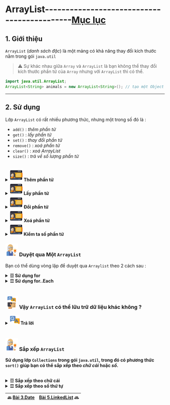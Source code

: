 # ArrayList--------------------------------------------[Mục lục](https://github.com/Zenfection/Java)

## 1. Giới thiệu

`ArrayList` (*danh sách đặc*) là một mảng có khả năng thay đổi kích thước nằm trong gói `java.util`

> ⚠️ Sự khác nhau giữa `Array` và `ArrayList` là bạn không thể thay đổi kích thước phần tử của `Array` nhưng với `ArrayList` thì có thể.

```java
import java.util.ArrayList;
ArrayList<String> animals = new ArrayList<String>(); // tạo một Object Arraylist
```

---

## 2. Sử dụng

Lớp `ArrayList` có rất nhiều phương thức, nhưng một trong số đó là : 

- `add()` : *thêm phần tử*
- `get()` : *lấy phần tử*
- `set()` : *thay đổi phần tử*
- `remove()` : *xoá phần tử*
- `clear()` : *xoá ArrayList*
- `size()` : *trả về số lượng phần từ*

<br>

<details>
<summary><b><img src="https://raw.githubusercontent.com/Zenfection/Image/master/2021/02/08-16-35-29-Online%20Course.png"> Thêm phần tử</b></summary>

<br>

Sử dụng phương thức `add()` để thêm phần tử như sau : 

```java
import java.util.ArrayList;

import jdk.internal.jshell.tool.resources.l10n;

public class Demo{
    public static void main(String[] args) {
        ArrayList<String> animals = new ArrayList<String>();
        animals.add("mèo");
        animals.add("chó");
        animals.add("heo");
        animals.add("rắn");
        System.out.println(animals);
    }
}
// Output : [mèo,chó,heo,rắn]
```

<details>
<summary><b><img src="https://raw.githubusercontent.com/Zenfection/Image/master/2020/12/09-09-40-03-1200px-Visual_Studio_Code_1.35_icon.svg.png" width="40px">Debug trong Vscode : </b></summary>

<br>

![Ảnh chụp Màn hình 2021-02-08 lúc 16.45.47.png](https://raw.githubusercontent.com/Zenfection/Image/master/2021/02/08-16-45-55-A%CC%89nh%20chu%CC%A3p%20Ma%CC%80n%20hi%CC%80nh%202021-02-08%20lu%CC%81c%2016.45.47.png)

> ⚠️ Như bạn thấy thì vị trí đầu của `ArrayList` là **0**

</details>

</details>

<details>
<summary><b><img src="https://raw.githubusercontent.com/Zenfection/Image/master/2021/02/08-16-35-29-Online%20Course.png"> Lấy phần tử</b></summary>

<br>

Sử dụng phương thức `get()` để thêm phần tử như sau :

```java
System.out.println(animals.get(0)); // mèo
System.out.println(animals.get(3)); // rắn
```

</details>

<details>
<summary><b><img src="https://raw.githubusercontent.com/Zenfection/Image/master/2021/02/08-16-35-29-Online%20Course.png"> Đổi phần tử</b></summary>

<br>

Bạn có thể chỉnh sửa phần tử bằng cách sử dụng phương thức `set()` như sau : 

> `set(<vị trí>,<chuỗi>)`

```java
animals.set(0,"voi"); // đổi phần tử vị tri 0 thành voi
System.out.println(animal);
//Output : [voi,chó,heo,rắn]
```

</details>

<details>
<summary><b><img src="https://raw.githubusercontent.com/Zenfection/Image/master/2021/02/08-16-35-29-Online%20Course.png"> Xoá phần tử</b></summary>

<br>

Sử dụng phương thức `remove()` để xoá phần tử như sau : 

> `remove(<vị trí>)`

```java
animals.remove(1);
System.out.println(animal);
// Output : [mèo,heo,rắn]
```

> Nếu bạn muốn xoá hết tất cả hãy dùng `clear()` : 
> 
> ```java
> animals.clear();
> System.out.println(animal);
> // Output : []
> ```

</details>

<details>
<summary><b><img src="https://raw.githubusercontent.com/Zenfection/Image/master/2021/02/08-16-35-29-Online%20Course.png"> Kiểm ta số phần tử</b></summary>

<br>

Sử dụng phương thức `size()` để kiểm tra số phần tử hiện có trong mảng 

```java
System.out.println(animals.size());
//Output : 4
```

</details>

### ![Professor Male.png](https://raw.githubusercontent.com/Zenfection/Image/master/2021/02/08-17-36-14-Professor%20Male.png) Duyệt qua Một `ArrayList`

Bạn có thể dùng vòng lặp để duyệt qua `Arraylist` theo 2 cách sau : 

<details>
<summary><b>☲ Sử dụng for</b></summary>

<br>

```java
for(int i = 0; i < animals.size(); i++){
    System.out.println(animals.get(i));
}
/* mèo
   chó
   heo
   rắn */
```

</details>

<details>
<summary><b>☲ Sử dụng for..Each</b></summary>

<br>

```java
for(String index : animals){
    System.out.println(index);
}
/* mèo
   chó
   heo
   rắn */
```

> 💡 Vậy thì sử dụng `for..Each` sẽ đơn giản hơn rất nhiều đúng không nào

</details>

<br>

### ![Language Learningpng](https://raw.githubusercontent.com/Zenfection/Image/master/2021/02/02-14-14-12-Language%20Learning.png) Vậy `ArrayList` có thể lữu trữ dữ liệu khác không ?

<details>
<summary><b><img src="https://raw.githubusercontent.com/Zenfection/Image/master/2021/02/01-13-25-05-Questions%20And%20Answers.png"> Trả lời</summary>

<br>

Bản chất của `ArrayList` là một `Object` vậy nên nó ó thể lữu trữ nhiều kiểu dữ liệu khác.

```java
ArrayList<Integer> myNumbers = new ArrayList<Integer>(); //kiểu số nguyên
ArrayList<Double> myNumbers = new ArrayList<Double>(); // kiểu số thực
ArrayList<String> myNumbers = new ArrayList<String>(); // kiểu chuỗi
ArrayList<Character> myNumbers = new ArrayList<Character>(); // kiểu ký tự
```

</details>

<br>

### ![Professor Male.png](https://raw.githubusercontent.com/Zenfection/Image/master/2021/02/08-17-36-14-Professor%20Male.png) Sắp xếp `ArrayList`

Sử dụng lớp `Collections` trong gói `java.util`, trong đó có phương thức `sort()` giúp bạn có thể sắp xếp theo *chữ cái* hoặc *số*.

<br>

<details>
<summary><b>☲ Sắp xếp theo chữ cái</b></summary>

<br>

```java
import java.util.ArrayList;
import java.util.Collections;

public class Demo{
    public static void main(String[] args) {
        ArrayList<String> animals = new ArrayList<String>();
        animals.add("mèo");
        animals.add("chó");
        animals.add("heo");
        animals.add("rắn");
        Collections.sort(animals); 
        for (String index : animals) {
            System.out.println(index);
        }
    }
}
//Output : chó heo mèo rắn
```

</details>

<details>
<summary><b>☲ Sắp xếp theo số thứ tự</b></summary>

<br>

```java
import java.util.ArrayList;
import java.util.Collections;

public class Demo{
    public static void main(String[] args) {
        ArrayList<Integer> numberic = new ArrayList<Integer>();
        numberic.add(33);
        numberic.add(5);
        numberic.add(8);
        numberic.add(1);
        Collections.sort(numberic); 
        for (String index : numberic) {
            System.out.println(index);
        }
    }
}
//Output : 1 5 8 33
```

</details>

| 🔙  [Bài 3.Date](https://github.com/Zenfection/Java/blob/master/Java%20Advaced/3.Date.md) | [Bài 5.LinkedList](https://github.com/Zenfection/Java/blob/master/Java%20Advaced/5.LinkedList.md) 🔜 |
| ------------------------------------------------------------------------------------------- | ---------------------------------------------------------------------------------------- |